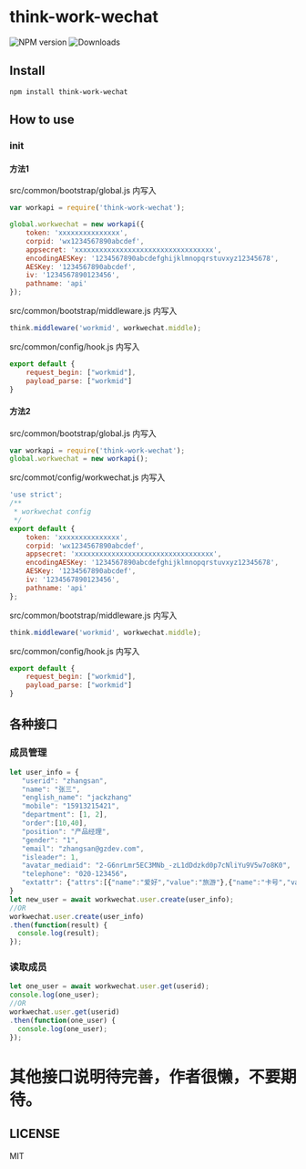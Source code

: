 # think-work-wechat

![NPM version](https://badge.fury.io/js/think-work-wechat.svg)
![Downloads](http://img.shields.io/npm/dm/think-work-wechat.svg?style=flat)

## Install

```
npm install think-work-wechat
```

## How to use

### init

#### 方法1
src/common/bootstrap/global.js 内写入
```js
var workapi = require('think-work-wechat');

global.workwechat = new workapi({
    token: 'xxxxxxxxxxxxxxx',
    corpid: 'wx1234567890abcdef',
    appsecret: 'xxxxxxxxxxxxxxxxxxxxxxxxxxxxxxxxxx',
    encodingAESKey: '1234567890abcdefghijklmnopqrstuvxyz12345678',
    AESKey: '1234567890abcdef',
    iv: '1234567890123456',
    pathname: 'api'
});
```
src/common/bootstrap/middleware.js 内写入
```js
think.middleware('workmid', workwechat.middle);
```
src/common/config/hook.js 内写入
```js
export default {
    request_begin: ["workmid"],
    payload_parse: ["workmid"]
}
```
#### 方法2
src/common/bootstrap/global.js 内写入
```js
var workapi = require('think-work-wechat');
global.workwechat = new workapi();
```
src/commot/config/workwechat.js 内写入
```js
'use strict';
/**
 * workwechat config
 */
export default {
    token: 'xxxxxxxxxxxxxxx',
    corpid: 'wx1234567890abcdef',
    appsecret: 'xxxxxxxxxxxxxxxxxxxxxxxxxxxxxxxxxx',
    encodingAESKey: '1234567890abcdefghijklmnopqrstuvxyz12345678',
    AESKey: '1234567890abcdef',
    iv: '1234567890123456',
    pathname: 'api'
};
```
src/common/bootstrap/middleware.js 内写入
```js
think.middleware('workmid', workwechat.middle);
```
src/common/config/hook.js 内写入
```js
export default {
    request_begin: ["workmid"],
    payload_parse: ["workmid"]
}
```

## 各种接口

### 成员管理
```js
let user_info = {
   "userid": "zhangsan",
   "name": "张三",
   "english_name": "jackzhang"
   "mobile": "15913215421",
   "department": [1, 2],
   "order":[10,40],
   "position": "产品经理",
   "gender": "1",
   "email": "zhangsan@gzdev.com",
   "isleader": 1,
   "avatar_mediaid": "2-G6nrLmr5EC3MNb_-zL1dDdzkd0p7cNliYu9V5w7o8K0",
   "telephone": "020-123456"，
   "extattr": {"attrs":[{"name":"爱好","value":"旅游"},{"name":"卡号","value":"1234567234"}]}
}
let new_user = await workwechat.user.create(user_info);
//OR
workwechat.user.create(user_info)
.then(function(result) {
  console.log(result);
});
```
### 读取成员
```js
let one_user = await workwechat.user.get(userid);
console.log(one_user);
//OR
workwechat.user.get(userid)
.then(function(one_user) {
  console.log(one_user);
});
```

# 其他接口说明待完善，作者很懒，不要期待。

## LICENSE

MIT